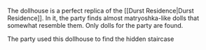 The dollhouse is a perfect replica of the [[Durst Residence|Durst Residence]]. In it, the party finds almost matryoshka-like dolls that somewhat resemble them. Only dolls for the party are found.

The party used this dollhouse to find the hidden staircase